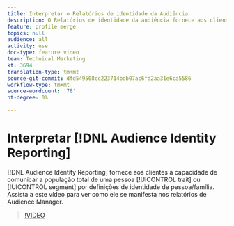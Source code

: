 ```yaml
---
title: Interpretar o Relatórios de identidade da Audiência
description: O Relatórios de identidade da audiência fornece aos clientes a capacidade de relatar a população total de uma característica ou segmento por definição de identidade da pessoa/família. Assista a este vídeo para ver como ele se manifesta nos relatórios de Audience Manager.
feature: profile merge
topics: null
audience: all
activity: use
doc-type: feature video
team: Technical Marketing
kt: 3694
translation-type: tm+mt
source-git-commit: dfd549508cc223714bdb07ac6fd2aa31e6ca5586
workflow-type: tm+mt
source-wordcount: '78'
ht-degree: 0%

---
```



# Interpretar [!DNL Audience Identity Reporting]

[!DNL Audience Identity Reporting] fornece aos clientes a capacidade de comunicar a população total de uma pessoa  [!UICONTROL trait] ou  [!UICONTROL segment] por definições de identidade de pessoa/família. Assista a este vídeo para ver como ele se manifesta nos relatórios de Audience Manager.

>[!VIDEO](https://video.tv.adobe.com/v/28973/?quality=12)
